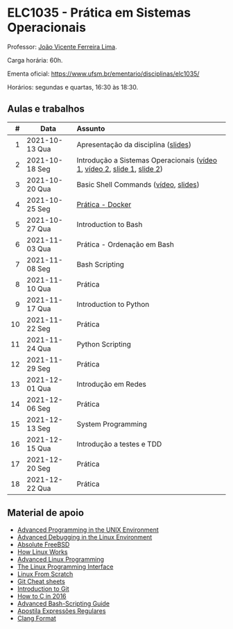 # ELC1035 - Prática em Sistemas Operacionais

Professor: [João Vicente Ferreira Lima](http://www.inf.ufsm.br/~jvlima).

Carga horária: 60h.

Ementa oficial: https://www.ufsm.br/ementario/disciplinas/elc1035/

Horários: segundas e quartas, 16:30 às 18:30.

## Aulas e trabalhos

|  # | Data             | Assunto          |
|---:|------------------|:-----------------|
|  1 | 2021-10-13 Qua   | Apresentação da disciplina ([slides](https://docs.google.com/presentation/d/1WdplyZ6wsKBhwXgbpqu2CRxdbqtAIRMms2YLH2NCHBg/edit?usp=sharing)) |
|  2 | 2021-10-18  Seg  | Introdução a Sistemas Operacionais ([vídeo 1](https://youtu.be/7KsHiozYhv4), [vídeo 2](https://youtu.be/DmxuID5tytE), [slide 1](https://drive.google.com/file/d/1BQPPeJmC0gmnA5f-5WTr5sE5s3Sq8nUt/view?usp=sharing), [slide 2](./aulas/01_introducao/1_introduction.pdf))  |
| 3 | 2021-10-20  Qua | Basic Shell Commands ([vídeo](https://youtu.be/c8mYuwKTCfU), [slides](./aulas/2_basic_commands.pdf))  |
| 4 | 2021-10-25  Seg | [Prática - Docker](./aulas/03_docker) |
| 5 | 2021-10-27  Qua | Introduction to Bash |
| 6 | 2021-11-03  Qua | Prática - Ordenação em Bash |
| 7 | 2021-11-08  Seg | Bash Scripting |
| 8 | 2021-11-10  Qua | Prática |
| 9 | 2021-11-17  Qua | Introduction to Python |
| 10 | 2021-11-22  Seg | Prática |
| 11 | 2021-11-24  Qua | Python Scripting |
| 12 | 2021-11-29  Seg | Prática |
| 13 | 2021-12-01  Qua | Introdução em Redes |
| 14 | 2021-12-06  Seg | Prática |
| 15 | 2021-12-13  Seg | System Programming |
| 16 | 2021-12-15  Qua | Introdução a testes e TDD |
| 17 | 2021-12-20  Seg | Prática |
| 18 | 2021-12-22  Qua | Prática |

## Material de apoio

- [Advanced Programming in the UNIX Environment](http://www.apuebook.com/apue3e.html)
- [Advanced Debugging in the Linux Environment](http://www.apuebook.com/debuglinux.pdf)
- [Absolute FreeBSD](https://www.nostarch.com/abs_bsd2.htm)
- [How Linux Works](https://www.nostarch.com/howlinuxworks2)
- [Advanced Linux Programming](http://advancedlinuxprogramming.com/)
- [The Linux Programming Interface](http://man7.org/tlpi/)
- [Linux From Scratch](http://www.linuxfromscratch.org/)
- [Git Cheat sheets](https://services.github.com/resources/)
- [Introduction to Git](https://speakerd.s3.amazonaws.com/presentations/4ecfc649eee53a005000b88b/GitIntro.pdf)
- [How to C in 2016](https://matt.sh/howto-c)
- [Advanced Bash-Scripting Guide](http://tldp.org/LDP/abs/html/)
- [Apostila Expressões Regulares](http://aurelio.net/regex/apostila-conhecendo-regex.pdf)
- [Clang Format](http://clang.llvm.org/docs/ClangFormat.html)